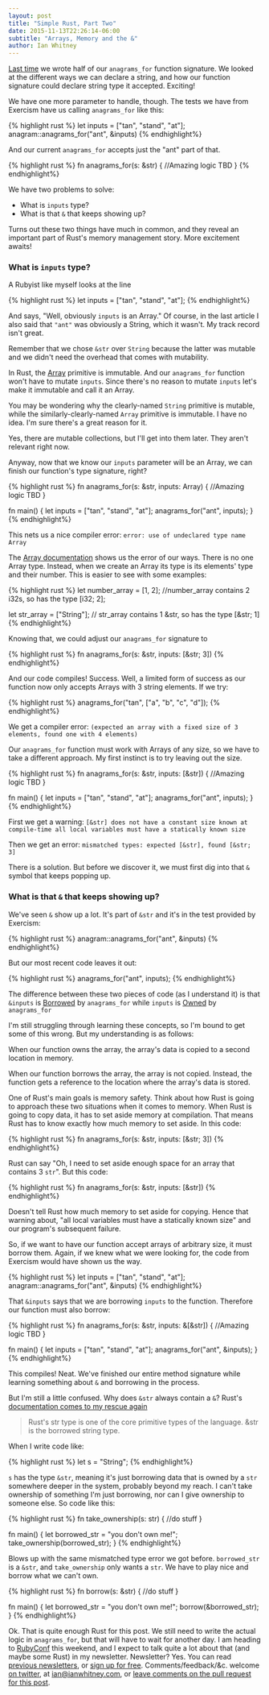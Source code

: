 ```yaml
---
layout: post
title: "Simple Rust, Part Two"
date: 2015-11-13T22:26:14-06:00
subtitle: "Arrays, Memory and the &"
author: Ian Whitney
---
```


[Last time](http://designisrefactoring.com/2015/10/17/rust-simple-enough-for-me-to-learn-it/) we wrote half of our `anagrams_for` function signature. We looked at the different ways we can declare a string, and how our function signature could declare string type it accepted. Exciting!

We have one more parameter to handle, though. The tests we have from Exercism have us calling `anagrams_for` like this:

{% highlight rust %}
  let inputs = ["tan", "stand", "at"];
  anagram::anagrams_for("ant", &inputs)
{% endhighlight%}

And our current `anagrams_for` accepts just the "ant" part of that.

{% highlight rust %}
fn anagrams_for(s: &str) {
  //Amazing logic TBD
}
{% endhighlight%}

We have two problems to solve:

- What is `inputs` type?
- What is that `&` that keeps showing up?

Turns out these two things have much in common, and they reveal an important part of Rust's memory management story. More excitement awaits!

<!--break-->

### What is `inputs` type?

A Rubyist like myself looks at the line

{% highlight rust %}
let inputs = ["tan", "stand", "at"];
{% endhighlight%}

And says, "Well, obviously `inputs` is an Array." Of course, in the last article I also said that `"ant"` was obviously a String, which it wasn't. My track record isn't great.

Remember that we chose `&str` over `String` because the latter was mutable and we didn't need the overhead that comes with mutability.

In Rust, the [Array](https://doc.rust-lang.org/stable/book/primitive-types.html#arrays) primitive is immutable. And our `anagrams_for` function won't have to mutate `inputs`.  Since there's no reason to mutate `inputs` let's make it immutable and call it an Array.

You may be wondering why the clearly-named `String` primitive is mutable, while the similarly-clearly-named `Array` primitive is immutable. I have no idea. I'm sure there's a great reason for it.

Yes, there are mutable collections, but I'll get into them later. They aren't relevant right now.

Anyway, now that we know our `inputs` parameter will be an Array, we can finish our function's type signature, right?

{% highlight rust %}
fn anagrams_for(s: &str, inputs: Array) {
  //Amazing logic TBD
}

fn main() {
  let inputs = ["tan", "stand", "at"];
  anagrams_for("ant", inputs);
}
{% endhighlight%}

This nets us a nice compiler error: `error: use of undeclared type name Array`

The [Array documentation](https://doc.rust-lang.org/stable/book/primitive-types.html#arrays) shows us the error of our ways. There is no one Array type. Instead, when we create an Array its type is its elements' type and their number. This is easier to see with some examples:

{% highlight rust %}
let number_array = [1, 2];
//number_array contains 2 i32s, so has the type [i32; 2];

let str_array = ["String"];
// str_array contains 1 &str, so has the type [&str; 1]
{% endhighlight%}

Knowing that, we could adjust our `anagrams_for` signature to

{% highlight rust %}
fn anagrams_for(s: &str, inputs: [&str; 3])
{% endhighlight%}

And our code compiles! Success. Well, a limited form of success as our function now only accepts Arrays with 3 string elements. If we try:

{% highlight rust %}
anagrams_for("tan", ["a", "b", "c", "d"]);
{% endhighlight%}

We get a compiler error: `(expected an array with a fixed size of 3 elements, found one with 4 elements)`

Our `anagrams_for` function must work with Arrays of any size, so we have to take a different approach. My first instinct is to try leaving out the size.

{% highlight rust %}
fn anagrams_for(s: &str, inputs: [&str]) {
  //Amazing logic TBD
}

fn main() {
  let inputs = ["tan", "stand", "at"];
  anagrams_for("ant", inputs);
}
{% endhighlight%}

First we get a warning: `[&str] does not have a constant size known at compile-time all local variables must have a statically known size`

Then we get an error: `mismatched types: expected [&str], found [&str; 3]`

There is a solution. But before we discover it, we must first dig into that `&` symbol that keeps popping up.

### What is that `&` that keeps showing up?

We've seen `&` show up a lot. It's part of `&str` and it's in the test provided by Exercism:

{% highlight rust %}
anagram::anagrams_for("ant", &inputs)
{% endhighlight%}

But our most recent code leaves it out:

{% highlight rust %}
anagrams_for("ant", inputs);
{% endhighlight%}

The difference between these two pieces of code (as I understand it) is that `&inputs` is [Borrowed](https://doc.rust-lang.org/stable/book/references-and-borrowing.html) by `anagrams_for` while `inputs` is [Owned](https://doc.rust-lang.org/stable/book/ownership.html) by `anagrams_for`

I'm still struggling through learning these concepts, so I'm bound to get some of this wrong. But my understanding is as follows:

When our function owns the array, the array's data is copied to a second location in memory.

When our function borrows the array, the array is not copied. Instead, the function gets a reference to the location where the array's data is stored.

One of Rust's main goals is memory safety. Think about how Rust is going to approach these two situations when it comes to memory. When Rust is going to copy data, it has to set aside memory at compilation. That means Rust has to know exactly how much memory to set aside. In this code:

{% highlight rust %}
fn anagrams_for(s: &str, inputs: [&str; 3])
{% endhighlight%}

Rust can say "Oh, I need to set aside enough space for an array that contains 3 `str`". But this code:

{% highlight rust %}
fn anagrams_for(s: &str, inputs: [&str])
{% endhighlight%}

Doesn't tell Rust how much memory to set aside for copying. Hence that warning about, "all local variables must have a statically known size" and our program's subsequent failure.

So, if we want to have our function accept arrays of arbitrary size, it must borrow them. Again, if we knew what we were looking for, the code from Exercism would have shown us the way.

{% highlight rust %}
let inputs = ["tan", "stand", "at"];
anagram::anagrams_for("ant", &inputs)
{% endhighlight%}

That `&inputs` says that we are borrowing `inputs` to the function. Therefore our function must also borrow:

{% highlight rust %}
fn anagrams_for(s: &str, inputs: &[&str]) {
  //Amazing logic TBD
}

fn main() {
  let inputs = ["tan", "stand", "at"];
  anagrams_for("ant", &inputs);
}
{% endhighlight%}

This compiles! Neat. We've finished our entire method signature while learning something about `&` and borrowing in the process.

But I'm still a little confused. Why does `&str` always contain a `&`? Rust's [documentation comes to my rescue again](https://doc.rust-lang.org/stable/std/primitive.str.html)

> Rust's str type is one of the core primitive types of the language. &str is the borrowed string type.

When I write code like:

{% highlight rust %}
let s = "String";
{% endhighlight%}

`s` has the type `&str`, meaning it's just borrowing data that is owned by a `str` somewhere deeper in the system, probably beyond my reach. I can't take ownership of something I'm just borrowing, nor can I give ownership to someone else. So code like this:

{% highlight rust %}
fn take_ownership(s: str) {
  //do stuff
}

fn main() {
  let borrowed_str = "you don't own me!";
  take_ownership(borrowed_str);
}
{% endhighlight%}

Blows up with the same mismatched type error we got before. `borrowed_str` is a `&str`, and `take_ownership` only wants a `str`. We have to play nice and borrow what we can't own.

{% highlight rust %}
fn borrow(s: &str) {
  //do stuff
}

fn main() {
  let borrowed_str = "you don't own me!";
  borrow(&borrowed_str);
}
{% endhighlight%}

Ok. That is quite enough Rust for this post. We still need to write the actual logic in `anagrams_for`, but that will have to wait for another day. I am heading to [RubyConf](http://rubyconf.org) this weekend, and I expect to talk quite a lot about that (and maybe some Rust) in my newsletter. Newsletter? Yes. You can read [previous newsletters](http://tinyletter.com/ianwhitney/archive), or [sign up for free](http://tinyletter.com/ianwhitney/). Comments/feedback/&c. welcome [on twitter](https://twitter.com/iwhitney/), at ian@ianwhitney.com, or [leave comments on the pull request for this post](https://github.com/IanWhitney/designisrefactoring/pull/11).
